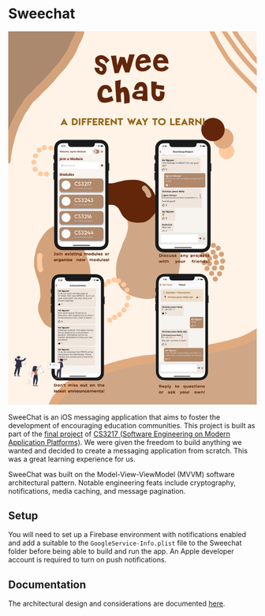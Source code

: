 # Sweechat

![Screenshot](assets/Sweechat.png)

SweeChat is an iOS messaging application that aims to foster the development of encouraging education communities. This project is built as part of the [final project](https://cs3217.github.io/cs3217-docs/final-project-guidelines/final-project-requirements/) of [CS3217 (Software Engineering on Modern Application Platforms)](https://nusmods.com/modules/CS3217/software-engineering-on-modern-application-platforms). We were given the freedom to build anything we wanted and decided to create a messaging application from scratch. This was a great learning experience for us.

SweeChat was built on the Model-View-ViewModel (MVVM) software architectural pattern. Notable engineering feats include cryptography, notifications, media caching, and message pagination.

## Setup

You will need to set up a Firebase environment with notifications enabled and add a suitable to the `GoogleService-Info.plist` file to the Sweechat folder before being able to build and run the app. An Apple developer account is required to turn on push notifications.

## Documentation

The architectural design and considerations are documented [here](SweeChat_Final_Sprint_Report.pdf).
